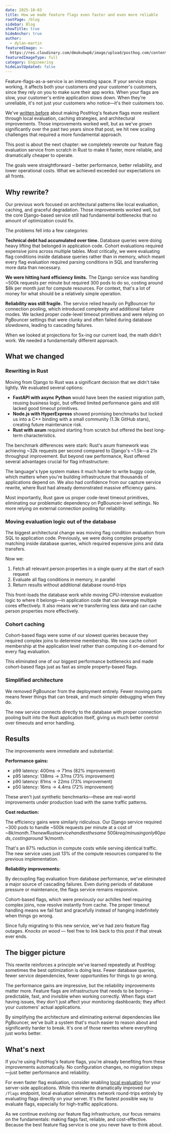 ```yaml
---
date: 2025-10-03
title: How we made feature flags even faster and even more reliable
rootPage: /blog
sidebar: Blog
showTitle: true
hideAnchor: true
author:
  - dylan-martin
featuredImage: >-
  https://res.cloudinary.com/dmukukwp6/image/upload/posthog.com/contents/images/blog/posthog-engineering-blog.png
featuredImageType: full
category: Engineering
hideLastUpdated: false
---
```


Feature-flags-as-a-service is an interesting space. If your service stops working, it affects both your customers _and_ your customer's customers, since they rely on you to make sure their app works. When your flags are slow, your customer's entire application slows down. When they're unreliable, it's not just your customers who notice—it's their customers too.

We've [written before](/blog/how-we-improved-feature-flags-resiliency) about making PostHog's feature flags more resilient through local evaluation, caching strategies, and architectural improvements. Those improvements worked well, but as we've grown significantly over the past two years since that post, we hit new scaling challenges that required a more fundamental approach.

This post is about the next chapter: we completely rewrote our feature flag evaluation service from scratch in Rust to make it faster, more reliable, and dramatically cheaper to operate.

The goals were straightforward – better performance, better reliability, and lower operational costs. What we achieved exceeded our expectations on all fronts.

## Why rewrite?

Our previous work focused on architectural patterns like local evaluation, caching, and graceful degradation. Those improvements worked well, but the core Django-based service still had fundamental bottlenecks that no amount of optimization could fix.

The problems fell into a few categories:

**Technical debt had accumulated over time.** Database queries were doing heavy lifting that belonged in application code. Cohort evaluations required expensive joins across multiple tables. Most critically, we were evaluating flag conditions inside database queries rather than in memory, which meant every flag evaluation required parsing conditions in SQL and transferring more data than necessary.

**We were hitting hard efficiency limits.** The Django service was handling ~500k requests per minute but required 300 pods to do so, costing around $8k per month just for compute resources. For context, that's a lot of money for what should be a relatively simple operation.

**Reliability was still fragile.** The service relied heavily on PgBouncer for connection pooling, which introduced complexity and additional failure modes. We lacked proper code-level timeout primitives and were relying on PgBouncer settings that were clunky and often failed during database slowdowns, leading to cascading failures.

When we looked at projections for 5x-ing our current load, the math didn't work. We needed a fundamentally different approach.

## What we changed

### Rewriting in Rust

Moving from Django to Rust was a significant decision that we didn't take lightly. We evaluated several options:

- **FastAPI with async Python** would have been the easiest migration path, reusing business logic, but offered limited performance gains and still lacked good timeout primitives.
- **Node.js with HyperExpress** showed promising benchmarks but locked us into a C++ binding with a small community (1.3k GitHub stars), creating future maintenance risk.
- **Rust with axum** required starting from scratch but offered the best long-term characteristics.

The benchmark differences were stark: Rust's axum framework was achieving ~32k requests per second compared to Django's ~1.5k—a 21x throughput improvement. But beyond raw performance, Rust offered several advantages crucial for flag infrastructure:

The language's type system makes it much harder to write buggy code, which matters when you're building infrastructure that thousands of applications depend on. We also had confidence from our capture service rewrite, where Rust had already demonstrated massive efficiency gains.

Most importantly, Rust gave us proper code-level timeout primitives, eliminating our problematic dependency on PgBouncer-level settings. No more relying on external connection pooling for reliability.

### Moving evaluation logic out of the database

The biggest architectural change was moving flag condition evaluation from SQL to application code. Previously, we were doing complex property matching inside database queries, which required expensive joins and data transfers.

Now we:

1. Fetch all relevant person properties in a single query at the start of each request
2. Evaluate all flag conditions in memory, in parallel
3. Return results without additional database round-trips

This front-loads the database work while moving CPU-intensive evaluation logic to where it belongs—in application code that can leverage multiple cores effectively. It also means we're transferring less data and can cache person properties more effectively.

### Cohort caching

Cohort-based flags were some of our slowest queries because they required complex joins to determine membership. We now cache cohort membership at the application level rather than computing it on-demand for every flag evaluation.

This eliminated one of our biggest performance bottlenecks and made cohort-based flags just as fast as simple property-based flags.

### Simplified architecture

We removed PgBouncer from the deployment entirely. Fewer moving parts means fewer things that can break, and much simpler debugging when they do.

The new service connects directly to the database with proper connection pooling built into the Rust application itself, giving us much better control over timeouts and error handling.

## Results

The improvements were immediate and substantial:

**Performance gains:**

- p99 latency: 400ms → 71ms (82% improvement)
- p95 latency: 138ms → 37ms (73% improvement)  
- p90 latency: 81ms → 22ms (73% improvement)
- p50 latency: 16ms → 4.4ms (72% improvement)

These aren't just synthetic benchmarks—these are real-world improvements under production load with the same traffic patterns.

**Cost reduction:**

The efficiency gains were similarly ridiculous. Our Django service required ~300 pods to handle ~500k requests per minute at a cost of ~$8k/month. The new Rust service handles the same ~500k req/min using only 60 pods, costing around ~$1k/month.

That's an 87% reduction in compute costs while serving identical traffic. The new service uses just 13% of the compute resources compared to the previous implementation.

**Reliability improvements:**

By decoupling flag evaluation from database performance, we've eliminated a major source of cascading failures. Even during periods of database pressure or maintenance, the flags service remains responsive.

Cohort-based flags, which were previously our achilles heel requiring complex joins, now resolve instantly from cache. The proper timeout handling means we fail fast and gracefully instead of hanging indefinitely when things go wrong.

Since fully migrating to this new service, we've had zero feature flag outages. *Knocks on wood* — feel free to link back to this post if that streak ever ends.

## The bigger picture

This rewrite reinforces a principle we've learned repeatedly at PostHog: sometimes the best optimization is doing less. Fewer database queries, fewer service dependencies, fewer opportunities for things to go wrong.

The performance gains are impressive, but the reliability improvements matter more. Feature flags are infrastructure that needs to be boring—predictable, fast, and invisible when working correctly. When flags start having issues, they don't just affect your monitoring dashboards; they affect your customers' actual applications.

By simplifying the architecture and eliminating external dependencies like PgBouncer, we've built a system that's much easier to reason about and significantly harder to break. It's one of those rewrites where everything just works better.

## What's next

If you're using PostHog's feature flags, you're already benefiting from these improvements automatically. No configuration changes, no migration steps—just better performance and reliability.

For even faster flag evaluation, consider enabling [local evaluation](/docs/feature-flags/local-evaluation) for your server-side applications. While this rewrite dramatically improved our `/flags` endpoint, local evaluation eliminates network round-trips entirely by evaluating flags directly on your server. It's the fastest possible way to evaluate flags, especially for high-traffic applications.

As we continue evolving our feature flag infrastructure, our focus remains on the fundamentals: making flags fast, reliable, and cost-effective. Because the best feature flag service is one you never have to think about.
